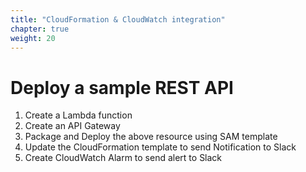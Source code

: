 ```yaml
---
title: "CloudFormation & CloudWatch integration"
chapter: true
weight: 20
---
```


# Deploy a sample REST API

1. Create a Lambda function
1. Create an API Gateway
1. Package and Deploy the above resource using SAM template
1. Update the CloudFormation template to send Notification to Slack
1. Create CloudWatch Alarm to send alert to Slack

